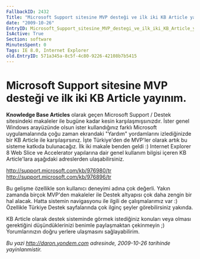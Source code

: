 ```yaml
---
FallbackID: 2432
Title: "Microsoft Support sitesine MVP desteği ve ilk iki KB Article yayınım."
date: "2009-10-26"
EntryID: Microsoft_Support_sitesine_MVP_destegi_ve_ilk_iki_KB_Article_yayinim
IsActive: True
Section: software
MinutesSpent: 0
Tags: IE 8.0, Internet Explorer
old.EntryID: 571a345a-8c5f-4c80-9226-42108b7b5415
---
```

# Microsoft Support sitesine MVP desteği ve ilk iki KB Article yayınım.
**Knowledge Base Articles** olarak geçen Microsoft Support / Destek
sitesindeki makaleler ile bugüne kadar kesin karşılaşmışsınızdır. İster
genel Windows arayüzünde olsun ister kullandığınız farklı Microsoft
uygulamalarında çoğu zaman ekrandaki "Yardım" yordamlarını izlediğinizde
bir KB Article ile karşılaşırsınız. İşte Türkiye'den de MVP'ler olarak
artık bu sisteme katkıda bulunacağız. İlk iki makale benden geldi :)
Internet Explorer 8 Web Slice ve Accelerator yapılarına dair genel
kullanım bilgisi içeren KB Article'lara aşağıdaki adreslerden
ulaşabilirsiniz.

<http://support.microsoft.com/kb/976980/tr>\
 <http://support.microsoft.com/kb/976896/tr>

Bu gelişme özellikle son kullanıcı deneyimi adına çok değerli. Yakın
zamanda birçok MVP'den makaleler ile Destek altyapısı çok daha zengin
bir hal alacak. Hatta sistemin navigasyonu ile ilgili de çalışmalarımız
var :) Özellikle Türkiye Destek sayfalarında çok ilginç şeyler
görebilirsiniz yakında.

KB Article olarak destek sisteminde görmek istediğiniz konuları veya
olması gerektiğini düşündüklerinizi benimle paylaşmaktan çekinmeyin ;)
Yorumlarınızın doğru yerlere ulaşmasını sağlayabilirim.



*Bu yazi http://daron.yondem.com adresinde, 2009-10-26 tarihinde yayinlanmistir.*
